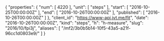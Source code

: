 {
  "properties": {
    "num": [
      4220
    ],
    "unit": [
      "steps"
    ],
    "start": [
      "2016-10-25T00:00:00Z"
    ],
    "end": [
      "2016-10-26T00:00:00Z"
    ],
    "published": [
      "2016-10-26T00:00:00Z"
    ]
  },
  "client_id": "https://www-api.jvt.me/fit",
  "date": "2016-10-26T00:00:00Z",
  "kind": "steps",
  "h": "h-measure",
  "slug": "2016/10/fpi3j",
  "aliases": [
    "/mf2/3b0b5b14-10f5-43a5-a21f-96cc1d0803e9/"
  ]
}
